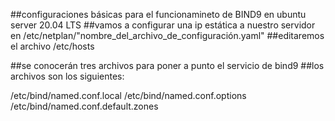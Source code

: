 ##configuraciones básicas para el funcionamineto de BIND9 en ubuntu server 20.04 LTS
##vamos a configurar una ip estática a nuestro servidor en /etc/netplan/"nombre_del_archivo_de_configuración.yaml"
##editaremos el archivo /etc/hosts

##se conocerán tres archivos para poner a punto el servicio de bind9
##los archivos son los siguientes:

/etc/bind/named.conf.local
/etc/bind/named.conf.options
/etc/bind/named.conf.default.zones
